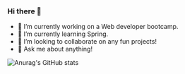 ### Hi there 👋



- 🔭 I’m currently working on a Web developer bootcamp.
- 🌱 I’m currently learning Spring.
- 👯 I’m looking to collaborate on any fun projects!
- 💬 Ask me about anything!

![Anurag's GitHub stats](https://github-readme-stats.vercel.app/api?username=sooni2&count_private=true&show_icons=true&theme=dracula)
